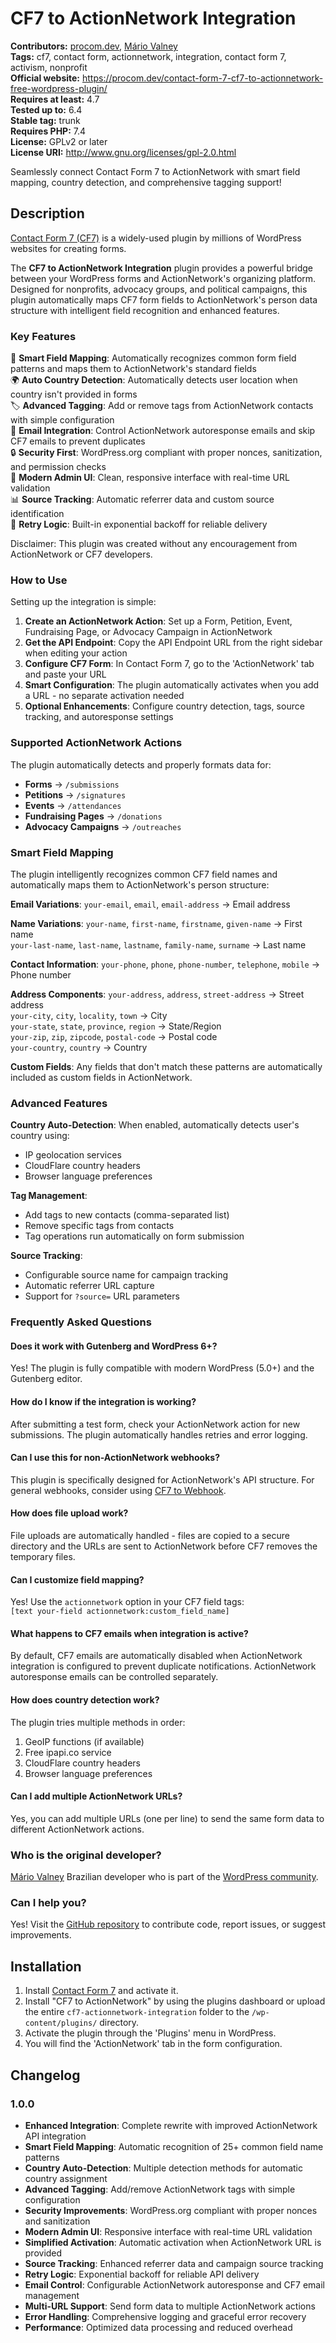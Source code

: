 # CF7 to ActionNetwork Integration #
**Contributors:** [procom.dev](https://procom.dev), [Mário Valney](https://mariovalney.com/me)  
**Tags:** cf7, contact form, actionnetwork, integration, contact form 7, activism, nonprofit  
**Official website:** https://procom.dev/contact-form-7-cf7-to-actionnetwork-free-wordpress-plugin/  
**Requires at least:** 4.7  
**Tested up to:** 6.4  
**Stable tag:** trunk  
**Requires PHP:** 7.4  
**License:** GPLv2 or later  
**License URI:** http://www.gnu.org/licenses/gpl-2.0.html  

Seamlessly connect Contact Form 7 to ActionNetwork with smart field mapping, country detection, and comprehensive tagging support!

## Description ##

[Contact Form 7 (CF7)](https://wordpress.org/plugins/contact-form-7/) is a widely-used plugin by millions of WordPress websites for creating forms. 

The **CF7 to ActionNetwork Integration** plugin provides a powerful bridge between your WordPress forms and ActionNetwork's organizing platform. Designed for nonprofits, advocacy groups, and political campaigns, this plugin automatically maps CF7 form fields to ActionNetwork's person data structure with intelligent field recognition and enhanced features.

### Key Features ###

🎯 **Smart Field Mapping**: Automatically recognizes common form field patterns and maps them to ActionNetwork's standard fields  
🌍 **Auto Country Detection**: Automatically detects user location when country isn't provided in forms  
🏷️ **Advanced Tagging**: Add or remove tags from ActionNetwork contacts with simple configuration  
📧 **Email Integration**: Control ActionNetwork autoresponse emails and skip CF7 emails to prevent duplicates  
🔒 **Security First**: WordPress.org compliant with proper nonces, sanitization, and permission checks  
🎨 **Modern Admin UI**: Clean, responsive interface with real-time URL validation  
📊 **Source Tracking**: Automatic referrer data and custom source identification  
🔄 **Retry Logic**: Built-in exponential backoff for reliable delivery  

Disclaimer: This plugin was created without any encouragement from ActionNetwork or CF7 developers.

### How to Use ###

Setting up the integration is simple:

1. **Create an ActionNetwork Action**: Set up a Form, Petition, Event, Fundraising Page, or Advocacy Campaign in ActionNetwork
2. **Get the API Endpoint**: Copy the API Endpoint URL from the right sidebar when editing your action
3. **Configure CF7 Form**: In Contact Form 7, go to the 'ActionNetwork' tab and paste your URL
4. **Smart Configuration**: The plugin automatically activates when you add a URL - no separate activation needed
5. **Optional Enhancements**: Configure country detection, tags, source tracking, and autoresponse settings

### Supported ActionNetwork Actions ###

The plugin automatically detects and properly formats data for:
- **Forms** → `/submissions`
- **Petitions** → `/signatures` 
- **Events** → `/attendances`
- **Fundraising Pages** → `/donations`
- **Advocacy Campaigns** → `/outreaches`

### Smart Field Mapping ###

The plugin intelligently recognizes common CF7 field names and automatically maps them to ActionNetwork's person structure:

**Email Variations**:
`your-email`, `email`, `email-address` → Email address

**Name Variations**:
`your-name`, `first-name`, `firstname`, `given-name` → First name  
`your-last-name`, `last-name`, `lastname`, `family-name`, `surname` → Last name

**Contact Information**:
`your-phone`, `phone`, `phone-number`, `telephone`, `mobile` → Phone number

**Address Components**:
`your-address`, `address`, `street-address` → Street address  
`your-city`, `city`, `locality`, `town` → City  
`your-state`, `state`, `province`, `region` → State/Region  
`your-zip`, `zip`, `zipcode`, `postal-code` → Postal code  
`your-country`, `country` → Country

**Custom Fields**: Any fields that don't match these patterns are automatically included as custom fields in ActionNetwork.

### Advanced Features ###

**Country Auto-Detection**: When enabled, automatically detects user's country using:
- IP geolocation services
- CloudFlare country headers
- Browser language preferences

**Tag Management**: 
- Add tags to new contacts (comma-separated list)
- Remove specific tags from contacts
- Tag operations run automatically on form submission

**Source Tracking**:
- Configurable source name for campaign tracking
- Automatic referrer URL capture
- Support for `?source=` URL parameters

### Frequently Asked Questions ###

#### Does it work with Gutenberg and WordPress 6+?
Yes! The plugin is fully compatible with modern WordPress (5.0+) and the Gutenberg editor.

#### How do I know if the integration is working?
After submitting a test form, check your ActionNetwork action for new submissions. The plugin automatically handles retries and error logging.

#### Can I use this for non-ActionNetwork webhooks?
This plugin is specifically designed for ActionNetwork's API structure. For general webhooks, consider using [CF7 to Webhook](https://github.com/mariovalney/cf7-to-zapier).

#### How does file upload work?
File uploads are automatically handled - files are copied to a secure directory and the URLs are sent to ActionNetwork before CF7 removes the temporary files.

#### Can I customize field mapping?
Yes! Use the `actionnetwork` option in your CF7 field tags:  
`[text your-field actionnetwork:custom_field_name]`

#### What happens to CF7 emails when integration is active?
By default, CF7 emails are automatically disabled when ActionNetwork integration is configured to prevent duplicate notifications. ActionNetwork autoresponse emails can be controlled separately.

#### How does country detection work?
The plugin tries multiple methods in order:
1. GeoIP functions (if available)
2. Free ipapi.co service
3. CloudFlare country headers
4. Browser language preferences

#### Can I add multiple ActionNetwork URLs?
Yes, you can add multiple URLs (one per line) to send the same form data to different ActionNetwork actions.

### Who is the original developer?
[Mário Valney](https://mariovalney.com/me)
Brazilian developer who is part of the [WordPress community](https://profiles.wordpress.org/mariovalney).

### Can I help you?
Yes! Visit the [GitHub repository](https://github.com/procom-dev/cf7-actionnetwork-integration) to contribute code, report issues, or suggest improvements.

## Installation ##

1. Install [Contact Form 7](https://wordpress.org/plugins/contact-form-7/) and activate it.
2. Install "CF7 to ActionNetwork" by using the plugins dashboard or upload the entire `cf7-actionnetwork-integration` folder to the `/wp-content/plugins/` directory.
3. Activate the plugin through the 'Plugins' menu in WordPress.
4. You will find the 'ActionNetwork' tab in the form configuration.

## Changelog ##

### 1.0.0 ###
* **Enhanced Integration**: Complete rewrite with improved ActionNetwork API integration
* **Smart Field Mapping**: Automatic recognition of 25+ common field name patterns
* **Country Auto-Detection**: Multiple detection methods for automatic country assignment
* **Advanced Tagging**: Add/remove ActionNetwork tags with simple configuration
* **Security Improvements**: WordPress.org compliant with proper nonces and sanitization
* **Modern Admin UI**: Responsive interface with real-time URL validation
* **Simplified Activation**: Automatic activation when ActionNetwork URL is provided
* **Source Tracking**: Enhanced referrer data and campaign source tracking
* **Retry Logic**: Exponential backoff for reliable API delivery
* **Email Control**: Configurable ActionNetwork autoresponse and CF7 email management
* **Multi-URL Support**: Send form data to multiple ActionNetwork actions
* **Error Handling**: Comprehensive logging and graceful error recovery
* **Performance**: Optimized data processing and reduced overhead